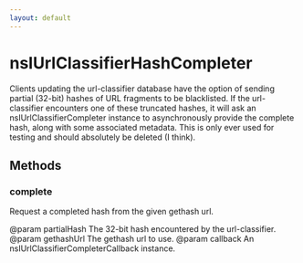 ```yaml
---
layout: default
---
```


# nsIUrlClassifierHashCompleter #

Clients updating the url-classifier database have the option of sending
partial (32-bit) hashes of URL fragments to be blacklisted.  If the
url-classifier encounters one of these truncated hashes, it will ask an
nsIUrlClassifierCompleter instance to asynchronously provide the complete
hash, along with some associated metadata.
This is only ever used for testing and should absolutely be deleted (I
think).


## Methods ##

### complete ###

Request a completed hash from the given gethash url.

@param partialHash
       The 32-bit hash encountered by the url-classifier.
@param gethashUrl
       The gethash url to use.
@param callback
       An nsIUrlClassifierCompleterCallback instance.

